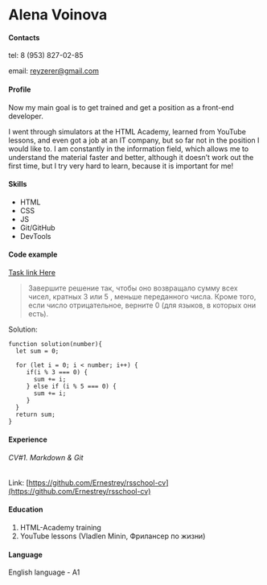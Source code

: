 Alena Voinova
===

#### Contacts

tel: 8 (953) 827-02-85

email: reyzerer@gmail.com

#### Profile

Now my main goal is to get trained and get a position as a front-end developer. 

I went through simulators at the HTML Academy, learned from YouTube lessons, and even got a job at an IT company, but so far not in the position I would like to. I am constantly in the information field, which allows me to understand the material faster and better, although it doesn’t work out the first time, but I try very hard to learn, because it is important for me!

#### Skills

- HTML
- CSS
- JS
- Git/GitHub
- DevTools

#### Code example

[Task link Here](https://www.codewars.com/kata/514b92a657cdc65150000006/train/javascript)

> Завершите решение так, чтобы оно возвращало сумму всех чисел, кратных 3 или 5 , меньше переданного числа. Кроме того, если число отрицательное, верните 0 (для языков, в которых они есть).

Solution:
```
function solution(number){
  let sum = 0;
  
  for (let i = 0; i < number; i++) {
     if(i % 3 === 0) {
       sum += i;
     } else if (i % 5 === 0) {
       sum += i;
     }
  }
  return sum;
}
```

#### Experience

###### CV#1. Markdown & Git

Link: [https://github.com/Ernestrey/rsschool-cv](https://github.com/Ernestrey/rsschool-cv)

#### Education

1. HTML-Academy training
2. YouTube lessons (Vladlen Minin, Фрилансер по жизни)

#### Language

English language - A1